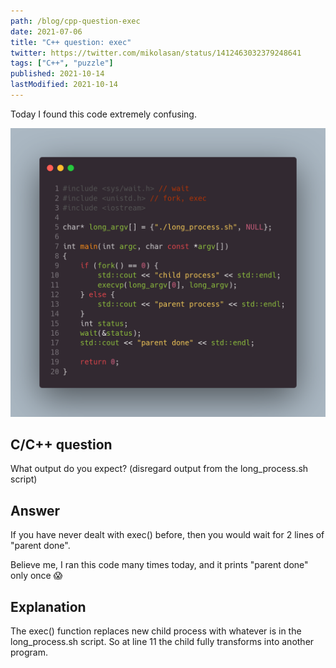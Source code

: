 ```yaml
---
path: /blog/cpp-question-exec
date: 2021-07-06
title: "C++ question: exec"
twitter: https://twitter.com/mikolasan/status/1412463032379248641
tags: ["C++", "puzzle"]
published: 2021-10-14
lastModified: 2021-10-14
---
```


Today I found this code extremely confusing.

![code with execvp](./cpp-question-exec.png)

## C/C++ question

What output do you expect? (disregard output from the long_process.sh script)

## Answer

If you have never dealt with exec() before, then you would wait for 2 lines of "parent done".

Believe me, I ran this code many times today, and it prints "parent done" only once 😱

## Explanation

The exec() function replaces new child process with whatever is in the long_process.sh script. So at line 11 the child fully transforms into another program.